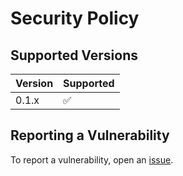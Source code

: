 # Security Policy

## Supported Versions
| Version | Supported          |
| ------- | ------------------ |
| 0.1.x   | :white_check_mark: |

## Reporting a Vulnerability
To report a vulnerability, open an [issue](https://github.com/Airscripts/devine/issues/new/choose).
